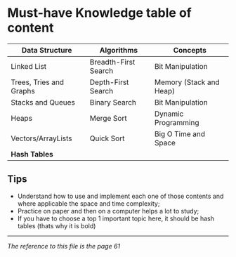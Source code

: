 
# Must-have Knowledge table of content

| Data Structure            | Algorithms             | Concepts                 |
| ------------------------- | ---------------------- | ------------------------ |
|  Linked List              | Breadth-First Search   | Bit Manipulation         |
|  Trees, Tries and Graphs  | Depth-First Search     | Memory (Stack and Heap)  |
|  Stacks and Queues        | Binary Search          | Bit Manipulation         |
|  Heaps                    | Merge Sort             | Dynamic Programming      |
|  Vectors/ArrayLists       | Quick Sort             | Big O Time and Space     |
|  **Hash Tables**         |                        |                          |

## Tips
* Understand how to use and implement each one of those contents and where applicable the space and time complexity;
* Practice on paper and then on a computer helps a lot to study;
* If you have to choose a top 1 important topic here, it should be hash tables (thats why it is bold)

---
*The reference to this file is the page 61*
